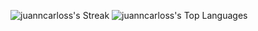 ![juanncarloss's Streak](https://github-readme-streak-stats.herokuapp.com/?user=juanncarloss&theme=highcontrast&hide_border=false)
![juanncarloss's Top Languages](https://github-readme-stats.vercel.app/api/top-langs/?username=juanncarloss&theme=highcontrast&show_icons=true&hide_border=false&layout=compact)
